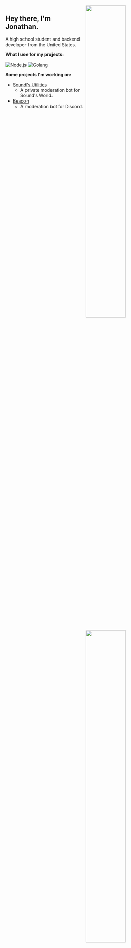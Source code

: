 <img width="50%" align="right" src="https://github-readme-stats.vercel.app/api?username=axisiscool&count_private=true&include_all_commits=true&show_icons=true&theme=dark&hide_border=true">
<img width="50%" align="right" src="https://github-readme-stats.vercel.app/api/top-langs?username=axisiscool&theme=dark&hide_border=true&layout=compact&langs_count=6">

## Hey there, I'm Jonathan.

A high school student and backend developer from the United States.

**What I use for my projects:**

<img alt="Node.js" align="center" src="https://img.shields.io/badge/-Node.js-43853d?style=flat&logo=Node.js&logoColor=white" /> <img alt="Golang" align="center" src="https://img.shields.io/badge/Go-00ADD8?style=flat&logo=go&logoColor=white" />

**Some projects I'm working on:**

- [Sound's Utilities](https://github.com/SoundDrout-Dev)
  - A private moderation bot for Sound's World.
- [Beacon](https://beacon.wtf)
  - A moderation bot for Discord.
